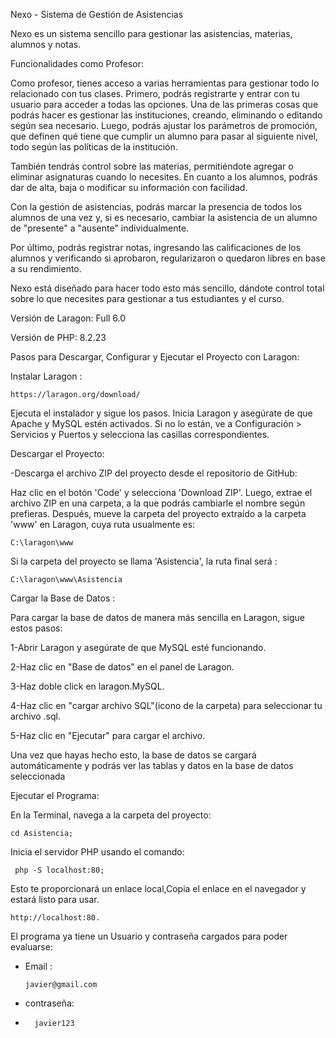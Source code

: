 Nexo - Sistema de Gestión de Asistencias


Nexo es un sistema sencillo para gestionar las asistencias, materias, alumnos y notas. 

 
 Funcionalidades como Profesor:

 
Como profesor, tienes acceso a varias herramientas para gestionar todo lo relacionado con tus clases. Primero, podrás registrarte y entrar con tu usuario para acceder a todas las opciones. Una de las primeras cosas que podrás hacer es gestionar las instituciones, creando, eliminando o editando según sea necesario. Luego, podrás ajustar los parámetros de promoción, que definen qué tiene que cumplir un alumno para pasar al siguiente nivel, todo según las políticas de la institución.


También tendrás control sobre las materias, permitiéndote agregar o eliminar asignaturas cuando lo necesites. En cuanto a los alumnos, podrás dar de alta, baja o modificar su información con facilidad.


Con la gestión de asistencias, podrás marcar la presencia de todos los alumnos de una vez y, si es necesario, cambiar la asistencia de un alumno de "presente" a "ausente" individualmente.

Por último, podrás registrar notas, ingresando las calificaciones de los alumnos y verificando si aprobaron, regularizaron o quedaron libres en base a su rendimiento.

Nexo está diseñado para hacer todo esto más sencillo, dándote control total sobre lo que necesites para gestionar a tus estudiantes y el curso.



Versión de Laragon: Full 6.0


Versión de PHP: 8.2.23



Pasos para Descargar, Configurar y Ejecutar el Proyecto con Laragon:


Instalar Laragon :
    
    https://laragon.org/download/
Ejecuta el instalador y sigue los pasos.
Inicia Laragon y asegúrate de que Apache y MySQL estén activados. Si no lo están, ve a Configuración > Servicios y Puertos y selecciona las casillas correspondientes.


 
Descargar el Proyecto:



  -Descarga el archivo ZIP del proyecto desde el repositorio de GitHub:

  
Haz clic en el botón 'Code' y selecciona 'Download ZIP'. Luego, extrae el archivo ZIP en una carpeta, a la que podrás cambiarle el nombre según prefieras. Después, mueve la carpeta del proyecto extraído a la carpeta 'www' en Laragon, cuya ruta usualmente es:
    
    C:\laragon\www
  Si la carpeta del proyecto se llama 'Asistencia', la ruta final será :
  
    C:\laragon\www\Asistencia
    
Cargar la Base de Datos :

Para cargar la base de datos de manera más sencilla en Laragon, sigue estos pasos:

1-Abrir Laragon y asegúrate de que MySQL esté funcionando.


2-Haz clic en "Base de datos" en el panel de Laragon.


3-Haz doble click en laragon.MySQL.


4-Haz clic en "cargar archivo SQL"(icono de la carpeta) para seleccionar tu archivo .sql.


5-Haz clic en "Ejecutar" para cargar el archivo.

Una vez que hayas hecho esto, la base de datos se cargará automáticamente y podrás ver las tablas y datos en la base de datos seleccionada



 
  
Ejecutar el Programa:


En la Terminal, navega a la carpeta del proyecto:
    
    cd Asistencia;
  Inicia el servidor PHP usando el comando:  
     
     php -S localhost:80;
  Esto te proporcionará un enlace local,Copia el enlace en el navegador y estará listo para usar. 
   
   
    http://localhost:80. 


El programa ya tiene un Usuario y contraseña cargados para poder evaluarse:  
 - Email :

       javier@gmail.com
 - contraseña:
 -       javier123
